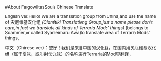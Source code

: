 #About FargowiltasSouls Chinese Translate

English ver:Hello! We are a translation group from China,and use the name of 灾厄维基汉化组 _(Clamitiki Translationg Group,just a name please don't care,in fact we translate all kinds of Terraria Mods' things)_ (belongs to Soammer,or called Syameimaru Awa)to translate area of Terraria Mods' things,

中文（Chinese ver）：您好！我们是来自中国的汉化组，在国内用灾厄维基汉化组（属于夏沫，或叫射命丸沫）的名称进行Terraria的Mod界翻译，
